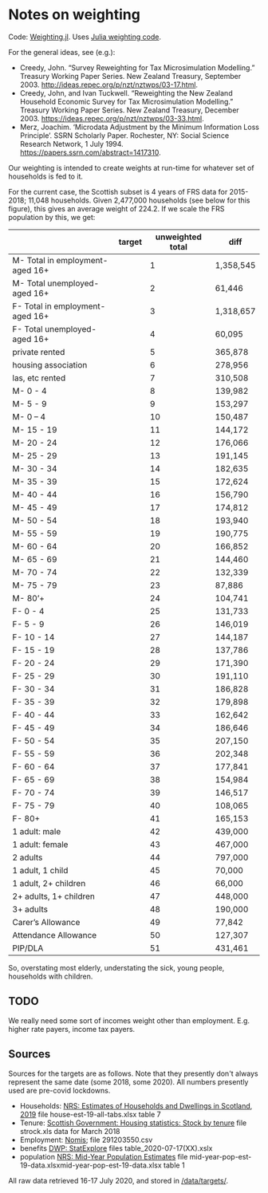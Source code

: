 # Notes on weighting

Code: [Weighting.jl](/src/Weighting.jl). Uses [Julia weighting code](https://github.com/grahamstark/SurveyDataWeighting.jl). 

For the general ideas, see (e.g.):

* Creedy, John. “Survey Reweighting for Tax Microsimulation Modelling.” Treasury Working Paper Series. New Zealand Treasury, September 2003. http://ideas.repec.org/p/nzt/nztwps/03-17.html.
* Creedy, John, and Ivan Tuckwell. “Reweighting the New Zealand Household Economic Survey for Tax Microsimulation Modelling.” Treasury Working Paper Series. New Zealand Treasury, December 2003. https://ideas.repec.org/p/nzt/nztwps/03-33.html.
* Merz, Joachim. ‘Microdata Adjustment by the Minimum Information Loss Principle’. SSRN Scholarly Paper. Rochester, NY: Social Science Research Network, 1 July 1994. https://papers.ssrn.com/abstract=1417310.

Our weighting is intended to create weights at run-time for whatever set of households is fed to it. 

For the current case, the Scottish subset is 4 years of FRS data for 2015-2018; 11,048 households. Given 2,477,000 households (see below for this figure), this gives an average weight of 224.2. If we scale the FRS population by this, we get:

||target|unweighted total|	diff
|---|-----|-----|------
M- Total in employment- aged 16+||1|1,358,545|1,147,698|-16%
M- Total unemployed- aged 16+||2|61,446|55,827|-9%
F- Total in employment- aged 16+||3|1,318,657|1,138,057|-14%
F- Total unemployed- aged 16+||4|60,095|38,339|-36%
private rented||5|365,878|314,782|-14%
housing association||6|278,956|229,360|-18%
las, etc rented||7|310,508|355,811|15%
M- 0 - 4||8|139,982|150,441|7%
M- 5 - 9||9|153,297|149,992|-2%
M- 0 – 4||10|150,487|141,024|-6%
M- 15 - 19||11|144,172|113,671|-21%
M- 20 - 24||12|176,066|107,842|-39%
M- 25 - 29||13|191,145|119,725|-37%
M- 30 - 34||14|182,635|131,383|-28%
M- 35 - 39||15|172,624|147,750|-14%
M- 40 - 44||16|156,790|145,508|-7%
M- 45 - 49||17|174,812|166,359|-5%
M- 50 - 54||18|193,940|176,897|-9%
M- 55 - 59||19|190,775|178,690|-6%
M- 60 - 64||20|166,852|182,726|10%
M- 65 - 69||21|144,460|195,057|35%
M- 70 - 74||22|132,339|152,683|15%
M- 75 - 79||23|87,886|113,671|29%
M- 80’+|| 24|104,741|112,550|7%
F- 0 - 4||25|131,733|149,095|13%
F- 5 - 9||26|146,019|149,320|2%
F- 10 - 14||27|144,187|130,486|-10%
F- 15 - 19||28|137,786|116,137|-16%
F- 20 - 24||29|171,390|119,052|-31%
F- 25 - 29||30|191,110|155,597|-19%
F- 30 - 34||31|186,828|158,960|-15%
F- 35 - 39||32|179,898|165,686|-8%
F- 40 - 44||33|162,642|157,167|-3%
F- 45 - 49||34|186,646|170,843|-8%
F- 50 - 54||35|207,150|189,004|-9%
F- 55 - 59||36|202,348|206,716|2%
F- 60 - 64||37|177,841|196,626|11%
F- 65 - 69||38|154,984|206,491|33%
F- 70 - 74||39|146,517|173,085|18%
F- 75 - 79||40|108,065|120,173|11%
F- 80+||41|165,153|137,661|-17%
1 adult: male||42|439,000|391,011|-11%
1 adult: female||43|467,000|482,262|3%
2 adults||44|797,000|895,693|12%
1 adult, 1 child||45|70,000|65,467|-6%
1 adult, 2+ children||46|66,000|47,755|-28%
2+ adults, 1+ children||47|448,000|431,367|-4%
3+ adults||48|190,000|163,444|-14%
Carer’s Allowance||49|77,842|64,571|-17%
Attendance Allowance||50|127,307|82,731|-35%
PIP/DLA||51|431,461|330,476|-23%

So, overstating most elderly, understating the sick, young people, households with children.

## TODO

We really need some sort of incomes weight other than employment. E.g. higher rate payers, income tax payers.

## Sources

Sources for the targets are as follows. Note that they presently don't always represent the same date (some 2018, some 2020). All numbers presently used are pre-covid lockdowns.

* Households: [NRS: Estimates of Households and Dwellings in Scotland, 2019](https://www.nrscotland.gov.uk/statistics-and-data/statistics/statistics-by-theme/households/household-estimates/2019) file house-est-19-all-tabs.xlsx table 7
* Tenure: [Scottish Government: Housing statistics: Stock by tenure](https://www.gov.scot/publications/housing-statistics-stock-by-tenure/) file strock.xls data for March 2018
* Employment: [Nomis](https://www.nomisweb.co.uk/); file 291203550.csv
* benefits [DWP: StatExplore](https://stat-xplore.dwp.gov.uk/) files table_2020-07-17(XX).xslx
* population [NRS: Mid-Year Population Estimates](https://www.nrscotland.gov.uk/statistics-and-data/statistics/statistics-by-theme/population/population-estimates/mid-year-population-estimates) file mid-year-pop-est-19-data.xlsxmid-year-pop-est-19-data.xlsx table 1

All raw data retrieved 16-17 July 2020, and stored in [/data/targets/](/data/targets/).